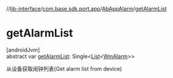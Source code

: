 //[lib-interface](../../../index.md)/[com.base.sdk.port.app](../index.md)/[AbAppAlarm](index.md)/[getAlarmList](get-alarm-list.md)

# getAlarmList

[androidJvm]\
abstract var [getAlarmList](get-alarm-list.md): Single&lt;[List](https://kotlinlang.org/api/latest/jvm/stdlib/kotlin.collections/-list/index.html)&lt;[WmAlarm](../../com.base.sdk.entity.apps/-wm-alarm/index.md)&gt;&gt;

从设备获取闹钟列表(Get alarm list from device)
